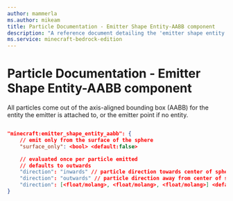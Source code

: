 ```yaml
---
author: mammerla
ms.author: mikeam
title: Particle Documentation - Emitter Shape Entity-AABB component
description: "A reference document detailing the 'emitter shape entity AABB' particle component"
ms.service: minecraft-bedrock-edition
---
```


# Particle Documentation - Emitter Shape Entity-AABB component

All particles come out of the axis-aligned bounding box (AABB) for the entity the emitter is attached to, or the emitter point if no entity.

```json

"minecraft:emitter_shape_entity_aabb": {
    // emit only from the surface of the sphere
    "surface_only": <bool> <default:false>

    // evaluated once per particle emitted
    // defaults to outwards
    "direction": "inwards" // particle direction towards center of sphere
    "direction": "outwards" // particle direction away from center of sphere
    "direction": [<float/molang>, <float/molang>, <float/molang>] <default:[0, 0, 0]
}

```
